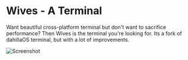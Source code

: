 # Wives - A Terminal

Want beautiful cross-platform terminal but don't want to sacrifice performance? Then Wives is the terminal you're looking for. Its a fork of dahillaOS terminal, but with a lot of improvements.

![Screenshot](https://user-images.githubusercontent.com/61944859/174342090-e689e306-303d-4f9d-afc5-db546658a14c.png)